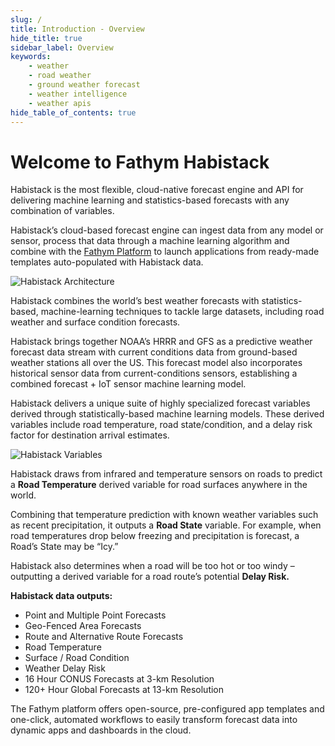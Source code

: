 ```yaml
---
slug: /
title: Introduction - Overview
hide_title: true
sidebar_label: Overview
keywords:
    - weather
    - road weather
    - ground weather forecast
    - weather intelligence
    - weather apis
hide_table_of_contents: true
---
```


# Welcome to Fathym Habistack

Habistack is the most flexible, cloud-native forecast engine and API for delivering machine learning and statistics-based forecasts with any combination of variables.

Habistack’s cloud-based forecast engine can ingest data from any model or sensor, process that data through a machine learning algorithm and combine with the [Fathym Platform](https://www.fathym.com/docs) to launch applications from ready-made templates auto-populated with Habistack data.

![Habistack Architecture](https://www.fathym.com/iot/img/habistack_architecture.png)

Habistack combines the world’s best weather forecasts with statistics-based, machine-learning techniques to tackle large datasets, including road weather and surface condition forecasts.

Habistack brings together NOAA’s HRRR and GFS as a predictive weather forecast data stream with current conditions data from ground-based weather stations all over the US. This forecast model also incorporates historical sensor data from current-conditions sensors, establishing a combined forecast + IoT sensor machine learning model.

Habistack delivers a unique suite of highly specialized forecast variables derived through statistically-based machine learning models. These derived variables include road temperature, road state/condition, and a delay risk factor for destination arrival estimates.

![Habistack Variables](https://www.fathym.com/iot/img/habistack_variables.png)

Habistack draws from infrared and temperature sensors on roads to predict a **Road Temperature** derived variable for road surfaces anywhere in the world. 

Combining that temperature prediction with known weather variables such as recent precipitation, it outputs a **Road State** variable. For example, when road temperatures drop below freezing and precipitation is forecast, a Road’s State may be “Icy.”

Habistack also determines when a road will be too hot or too windy – outputting a derived variable for a road route’s potential **Delay Risk.**

**Habistack data outputs:** 

- Point and Multiple Point Forecasts 
- Geo-Fenced Area Forecasts 
- Route and Alternative Route Forecasts
- Road Temperature
- Surface / Road Condition 
- Weather Delay Risk
- 16 Hour CONUS Forecasts at 3-km Resolution 
- 120+ Hour Global Forecasts at 13-km Resolution

The Fathym platform offers open-source, pre-configured app templates and one-click, automated workflows to easily transform forecast data into dynamic apps and dashboards in the cloud.


